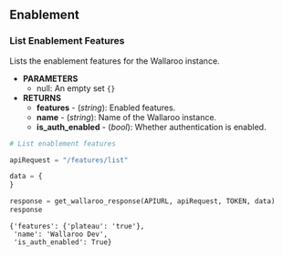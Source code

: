## Enablement

### List Enablement Features

Lists the enablement features for the Wallaroo instance.

* **PARAMETERS**
  * null:  An empty set `{}`
* **RETURNS**
  * **features** - (*string*): Enabled features.
  * **name** - (*string*): Name of the Wallaroo instance.
  * **is_auth_enabled** - (*bool*): Whether authentication is enabled.

```python
# List enablement features

apiRequest = "/features/list"

data = {
}

response = get_wallaroo_response(APIURL, apiRequest, TOKEN, data)
response
```

    {'features': {'plateau': 'true'},
     'name': 'Wallaroo Dev',
     'is_auth_enabled': True}

